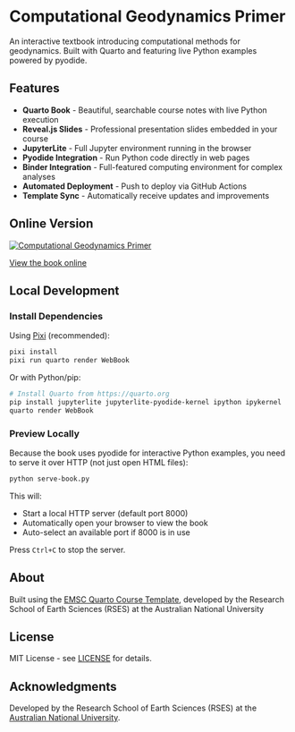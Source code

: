 # Computational Geodynamics Primer

An interactive textbook introducing computational methods for geodynamics. Built with Quarto and featuring live Python examples powered by pyodide.

## Features

- **Quarto Book** - Beautiful, searchable course notes with live Python execution
- **Reveal.js Slides** - Professional presentation slides embedded in your course
- **JupyterLite** - Full Jupyter environment running in the browser
- **Pyodide Integration** - Run Python code directly in web pages
- **Binder Integration** - Full-featured computing environment for complex analyses
- **Automated Deployment** - Push to deploy via GitHub Actions
- **Template Sync** - Automatically receive updates and improvements

## Online Version

[![Computational Geodynamics Primer](https://img.shields.io/badge/Primer-Book-orange)](https://ANU-RSES-Education.github.io/Computational-Geodynamics-Primer/book)

[View the book online](https://anu-rses-education.github.io/Computational-Geodynamics-Primer/book/)

## Local Development

### Install Dependencies

Using [Pixi](https://prefix.dev/docs/pixi/overview) (recommended):

```bash
pixi install
pixi run quarto render WebBook
```

Or with Python/pip:

```bash
# Install Quarto from https://quarto.org
pip install jupyterlite jupyterlite-pyodide-kernel ipython ipykernel
quarto render WebBook
```

### Preview Locally

Because the book uses pyodide for interactive Python examples, you need to serve it over HTTP (not just open HTML files):

```bash
python serve-book.py
```

This will:
- Start a local HTTP server (default port 8000)
- Automatically open your browser to view the book
- Auto-select an available port if 8000 is in use

Press `Ctrl+C` to stop the server.

## About

Built using the [EMSC Quarto Course Template](https://github.com/ANU-RSES-Education/EMSC-QuartoBook-Course), developed by the Research School of Earth Sciences (RSES) at the Australian National University

## License

MIT License - see [LICENSE](LICENSE) for details.

## Acknowledgments

Developed by the Research School of Earth Sciences (RSES) at the [Australian National University](https://earthsciences.anu.edu.au/).
